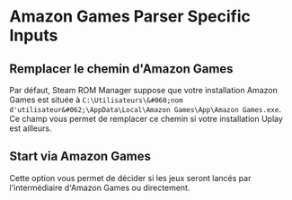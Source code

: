 # Amazon Games Parser Specific Inputs

## Remplacer le chemin d'Amazon Games
Par défaut, Steam ROM Manager suppose que votre installation Amazon Games est située à `C:\Utilisateurs\&#060;nom d'utilisateur&#062;\AppData\Local\Amazon Games\App\Amazon Games.exe`. Ce champ vous permet de remplacer ce chemin si votre installation Uplay est ailleurs.

## Start via Amazon Games

Cette option vous permet de décider si les jeux seront lancés par l'intermédiaire d'Amazon Games ou directement.
